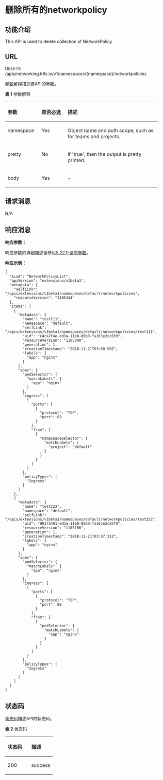 # 删除所有的networkpolicy<a name="ZH-CN_TOPIC_0140765565"></a>

## 功能介绍<a name="section12824629105311"></a>

This API is used to delete collection of NetworkPolicy

## URL<a name="section46638526260"></a>

DELETE /apis/networking.k8s.io/v1/namespaces/\{namespace\}/networkpolicies

[参数解释](#d0e42906)描述该API的参数。

**表 1**  参数解释

<a name="d0e42906"></a>
<table><thead align="left"><tr id="row10640301"><th class="cellrowborder" valign="top" width="22.220000000000002%" id="mcps1.2.4.1.1"><p id="p65652297517"><a name="p65652297517"></a><a name="p65652297517"></a>参数</p>
</th>
<th class="cellrowborder" valign="top" width="17.169999999999998%" id="mcps1.2.4.1.2"><p id="p165661629135114"><a name="p165661629135114"></a><a name="p165661629135114"></a>是否必选</p>
</th>
<th class="cellrowborder" valign="top" width="60.61%" id="mcps1.2.4.1.3"><p id="p14567629115114"><a name="p14567629115114"></a><a name="p14567629115114"></a>描述</p>
</th>
</tr>
</thead>
<tbody><tr id="row19095777"><td class="cellrowborder" valign="top" width="22.220000000000002%" headers="mcps1.2.4.1.1 "><p id="p3254085"><a name="p3254085"></a><a name="p3254085"></a>namespace</p>
</td>
<td class="cellrowborder" valign="top" width="17.169999999999998%" headers="mcps1.2.4.1.2 "><p id="p62254326"><a name="p62254326"></a><a name="p62254326"></a>Yes</p>
</td>
<td class="cellrowborder" valign="top" width="60.61%" headers="mcps1.2.4.1.3 "><p id="p9435611"><a name="p9435611"></a><a name="p9435611"></a>Object name and auth scope, such as for teams and projects.</p>
</td>
</tr>
<tr id="row17811636"><td class="cellrowborder" valign="top" width="22.220000000000002%" headers="mcps1.2.4.1.1 "><p id="p33456451"><a name="p33456451"></a><a name="p33456451"></a>pretty</p>
</td>
<td class="cellrowborder" valign="top" width="17.169999999999998%" headers="mcps1.2.4.1.2 "><p id="p25618043"><a name="p25618043"></a><a name="p25618043"></a>No</p>
</td>
<td class="cellrowborder" valign="top" width="60.61%" headers="mcps1.2.4.1.3 "><p id="p61795587"><a name="p61795587"></a><a name="p61795587"></a>If 'true', then the output is pretty printed.</p>
</td>
</tr>
<tr id="row26391471649"><td class="cellrowborder" valign="top" width="22.220000000000002%" headers="mcps1.2.4.1.1 "><p id="p14640471145"><a name="p14640471145"></a><a name="p14640471145"></a>body</p>
</td>
<td class="cellrowborder" valign="top" width="17.169999999999998%" headers="mcps1.2.4.1.2 "><p id="p064011716413"><a name="p064011716413"></a><a name="p064011716413"></a>Yes</p>
</td>
<td class="cellrowborder" valign="top" width="60.61%" headers="mcps1.2.4.1.3 "><p id="p46408710414"><a name="p46408710414"></a><a name="p46408710414"></a>-</p>
</td>
</tr>
</tbody>
</table>

## 请求消息<a name="section1097017235815"></a>

N/A

## 响应消息<a name="section13598181712916"></a>

**响应参数：**

响应参数的详细描述请参见[5.22.1-请求参数](创建Ingress.md#d0e42951)。

**响应示例：**

```
{
  "kind": "NetworkPolicyList",
  "apiVersion": "extensions/v1beta1",
  "metadata": {
    "selfLink": "/apis/extensions/v1beta1/namespaces/default/networkpolicies",
    "resourceVersion": "1105434"
  },
  "items": [
    {
      "metadata": {
        "name": "test111",
        "namespace": "default",
        "selfLink": "/apis/extensions/v1beta1/namespaces/default/networkpolicies/test111",
        "uid": "c4ca7f4e-ed3a-11e8-85b0-fa163e2ce5f0",
        "resourceVersion": "1105348",
        "generation": 1,
        "creationTimestamp": "2018-11-21T03:08:50Z",
        "labels": {
          "app": "nginx"
        }
      },
      "spec": {
        "podSelector": {
          "matchLabels": {
            "app": "nginx"
          }
        },
        "ingress": [
          {
            "ports": [
              {
                "protocol": "TCP",
                "port": 80
              }
            ],
            "from": [
              {
                "namespaceSelector": {
                  "matchLabels": {
                    "project": "default"
                  }
                }
              }
            ]
          }
        ],
        "policyTypes": [
          "Ingress"
        ]
      }
    },
    {
      "metadata": {
        "name": "test222",
        "namespace": "default",
        "selfLink": "/apis/extensions/v1beta1/namespaces/default/networkpolicies/test222",
        "uid": "9017a491-ed3a-11e8-85b0-fa163e2ce5f0",
        "resourceVersion": "1105156",
        "generation": 1,
        "creationTimestamp": "2018-11-21T03:07:21Z",
        "labels": {
          "app": "nginx"
        }
      },
      "spec": {
        "podSelector": {
          "matchLabels": {
            "app": "nginx"
          }
        },
        "ingress": [
          {
            "ports": [
              {
                "protocol": "TCP",
                "port": 80
              }
            ],
            "from": [
              {
                "podSelector": {
                  "matchLabels": {
                    "app": "nginx"
                  }
                }
              }
            ]
          }
        ],
        "policyTypes": [
          "Ingress"
        ]
      }
    }
  ]
}
```

## 状态码<a name="section14947131610112"></a>

[状态码](#d0e43055)描述API的状态码。

**表 2**  状态码

<a name="d0e43055"></a>
<table><thead align="left"><tr id="row20813512"><th class="cellrowborder" valign="top" width="50%" id="mcps1.2.3.1.1"><p id="p8172937"><a name="p8172937"></a><a name="p8172937"></a>状态码</p>
</th>
<th class="cellrowborder" valign="top" width="50%" id="mcps1.2.3.1.2"><p id="p58028199"><a name="p58028199"></a><a name="p58028199"></a>描述</p>
</th>
</tr>
</thead>
<tbody><tr id="row2663689"><td class="cellrowborder" valign="top" width="50%" headers="mcps1.2.3.1.1 "><p id="p14432280"><a name="p14432280"></a><a name="p14432280"></a>200</p>
</td>
<td class="cellrowborder" valign="top" width="50%" headers="mcps1.2.3.1.2 "><p id="p13489144118012"><a name="p13489144118012"></a><a name="p13489144118012"></a>success</p>
</td>
</tr>
</tbody>
</table>

